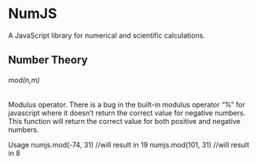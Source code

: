 # NumJS
A JavaScript library for numerical and scientific calculations.

## Number Theory
###### mod(n,m)
   Modulus operator. There is a bug in the built-in modulus operator “%” for javascript where it doesn’t return the correct value for negative numbers.  This function will return the correct value for both positive and negative numbers.

   Usage
     numjs.mod(-74, 31) //will result in 19
     numjs.mod(101, 31) //will result in 8



